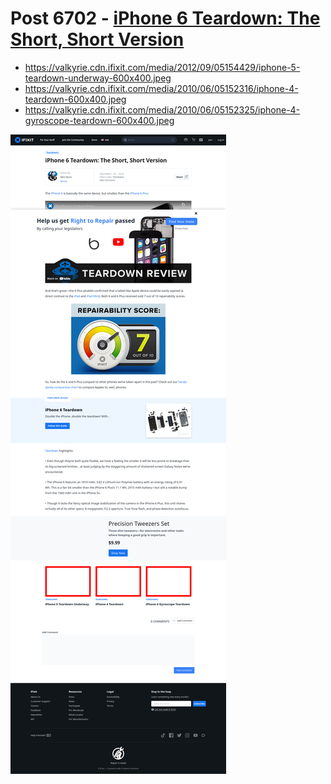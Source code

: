 # Post 6702 - [iPhone 6 Teardown: The Short, Short Version](https://www.ifixit.com/News/6702/iphone-6)

- https://valkyrie.cdn.ifixit.com/media/2012/09/05154429/iphone-5-teardown-underway-600x400.jpeg
- https://valkyrie.cdn.ifixit.com/media/2010/06/05152316/iphone-4-teardown-600x400.jpeg
- https://valkyrie.cdn.ifixit.com/media/2010/06/05152325/iphone-4-gyroscope-teardown-600x400.jpeg

![screencap](screenshots/41cda82b-b213-4185-8c3d-814730073ae8.png)
